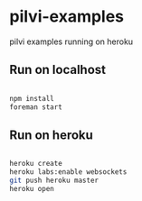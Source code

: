 pilvi-examples
==============

pilvi examples running on heroku

## Run on localhost

```bash

npm install
foreman start

```

## Run on heroku

```bash

heroku create
heroku labs:enable websockets
git push heroku master
heroku open

```
